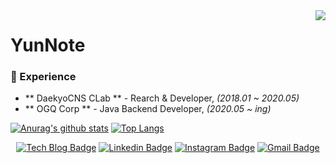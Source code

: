 <div align="right">
   <img src="https://komarev.com/ghpvc/?username=yunnote&&style=flat-square" align="right" />
</div>  

# YunNote

### 💫 Experience

- ** DaekyoCNS CLab ** - Rearch & Developer, *(2018.01 ~ 2020.05)*
- ** OGQ Corp ** - Java Backend Developer, *(2020.05 ~ ing)*

  

[![Anurag's github stats](https://github-readme-stats.vercel.app/api?username=YunNote&show_icons=true&theme=cobalt)](https://github.com/anuraghazra/github-readme-stats)
[![Top Langs](https://github-readme-stats.vercel.app/api/top-langs/?username=YunNote&layout=compact)](https://github.com/anuraghazra/github-readme-stats)

<div align=center>
  
[![Tech Blog Badge](http://img.shields.io/badge/-Tech%20Blog-black?style=flat-square&logo=Notion&link=https://www.notion.so/yunnote/af10487dfbe94b5abaac33552a23fd51)](https://www.notion.so/yunnote/af10487dfbe94b5abaac33552a23fd51)
[![Linkedin Badge](https://img.shields.io/badge/-LinkedIn-blue?style=flat-square&logo=Linkedin&logoColor=white&link=https://www.linkedin.com/in/%EC%9C%A4%EC%A7%84-%EC%B5%9C-6a9092115/)](https://www.linkedin.com/in/%EC%9C%A4%EC%A7%84-%EC%B5%9C-6a9092115/)
[![Instagram Badge](https://img.shields.io/badge/-Instagram-dd2a7b?style=flat-square&logo=instagram&logoColor=white&link=https://www.instagram.com/lv.28_0c9y2j5/)](https://www.instagram.com/lv.28_0c9y2j5/) 
[![Gmail Badge](https://img.shields.io/badge/-Gmail-d14836?style=flat-square&logo=Gmail&logoColor=white&link=mailto:zzdd1558@gmail.com)](mailto:zzdd1558@gmail.com)
</div>

